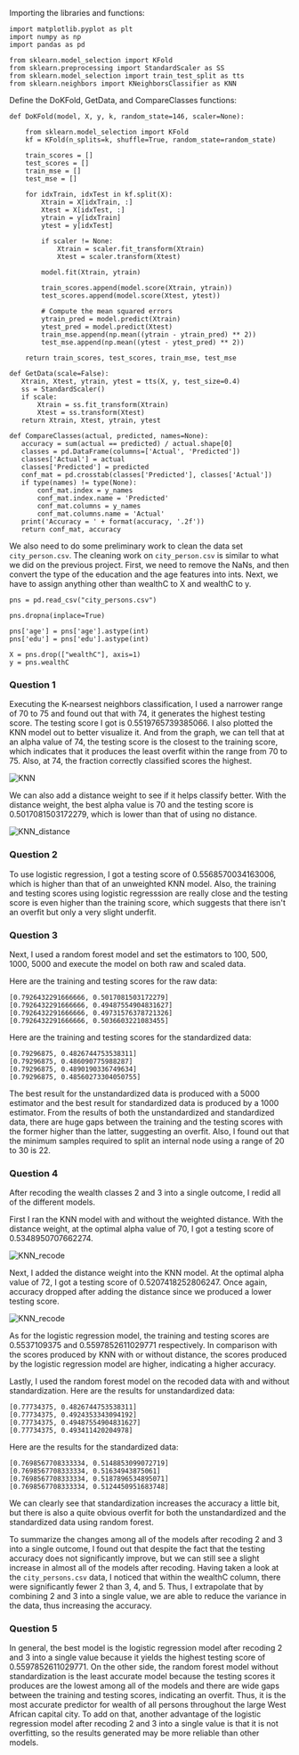 Importing the libraries and functions:

```
import matplotlib.pyplot as plt
import numpy as np
import pandas as pd

from sklearn.model_selection import KFold
from sklearn.preprocessing import StandardScaler as SS
from sklearn.model_selection import train_test_split as tts
from sklearn.neighbors import KNeighborsClassifier as KNN
```

Define the DoKFold, GetData, and CompareClasses functions: 

```
def DoKFold(model, X, y, k, random_state=146, scaler=None):
   
    from sklearn.model_selection import KFold
    kf = KFold(n_splits=k, shuffle=True, random_state=random_state)

    train_scores = []
    test_scores = []
    train_mse = []
    test_mse = []

    for idxTrain, idxTest in kf.split(X):
        Xtrain = X[idxTrain, :]
        Xtest = X[idxTest, :]
        ytrain = y[idxTrain]
        ytest = y[idxTest]

        if scaler != None:
            Xtrain = scaler.fit_transform(Xtrain)
            Xtest = scaler.transform(Xtest)

        model.fit(Xtrain, ytrain)

        train_scores.append(model.score(Xtrain, ytrain))
        test_scores.append(model.score(Xtest, ytest))

        # Compute the mean squared errors
        ytrain_pred = model.predict(Xtrain)
        ytest_pred = model.predict(Xtest)
        train_mse.append(np.mean((ytrain - ytrain_pred) ** 2))
        test_mse.append(np.mean((ytest - ytest_pred) ** 2))

    return train_scores, test_scores, train_mse, test_mse
 ```
 ```
 def GetData(scale=False):
    Xtrain, Xtest, ytrain, ytest = tts(X, y, test_size=0.4)
    ss = StandardScaler()
    if scale:
        Xtrain = ss.fit_transform(Xtrain)
        Xtest = ss.transform(Xtest)
    return Xtrain, Xtest, ytrain, ytest
 ```
 ```
 def CompareClasses(actual, predicted, names=None):
    accuracy = sum(actual == predicted) / actual.shape[0]
    classes = pd.DataFrame(columns=['Actual', 'Predicted'])
    classes['Actual'] = actual
    classes['Predicted'] = predicted
    conf_mat = pd.crosstab(classes['Predicted'], classes['Actual'])
    if type(names) != type(None):
        conf_mat.index = y_names
        conf_mat.index.name = 'Predicted'
        conf_mat.columns = y_names
        conf_mat.columns.name = 'Actual'
    print('Accuracy = ' + format(accuracy, '.2f'))
    return conf_mat, accuracy
```
We also need to do some preliminary work to clean the data set `city_person.csv`. The cleaning work on `city_person.csv` is similar to what we did on the previous project. First, we need to remove the NaNs, and then convert the type of the education and the age features into ints. Next, we have to assign anything other than wealthC to X and wealthC to y. 

```
pns = pd.read_csv("city_persons.csv")

pns.dropna(inplace=True)

pns['age'] = pns['age'].astype(int)
pns['edu'] = pns['edu'].astype(int)

X = pns.drop(["wealthC"], axis=1)
y = pns.wealthC
```

### Question 1 

Executing the K-nearsest neighbors classification, I used a narrower range of 70 to 75 and found out that with 74, it generates the highest testing score. The testing score I got is 0.5519765739385066. I also plotted the KNN model out to better visualize it. And from the graph, we can tell that at an alpha value of 74, the testing score is the closest to the training score, which indicates that it produces the least overfit within the range from 70 to 75. Also, at 74, the fraction correctly classified scores the highest. 

![KNN](KNN_2.png)

We can also add a distance weight to see if it helps classify better. With the distance weight, the best alpha value is 70 and the testing score is 0.5017081503172279, which is lower than that of using no distance. 

![KNN_distance](KNN_distance1.png)

### Question 2 

To use logistic regression, I got a testing score of 0.5568570034163006, which is higher than that of an unweighted KNN model. Also, the training and testing scores using logistic regresssion are really close and the testing score is even higher than the training score, which suggests that there isn't an overfit but only a very slight underfit. 


### Question 3 

Next, I used a random forest model and set the estimators to 100, 500, 1000, 5000 and execute the model on both raw and scaled data. 

Here are the training and testing scores for the raw data:
```
[0.7926432291666666, 0.5017081503172279]
[0.7926432291666666, 0.49487554904831627]
[0.7926432291666666, 0.49731576378721326]
[0.7926432291666666, 0.5036603221083455]
```
Here are the training and testing scores for the standardized data: 
```
[0.79296875, 0.4826744753538311]
[0.79296875, 0.486090775988287]
[0.79296875, 0.4890190336749634]
[0.79296875, 0.48560273304050755]
```
The best result for the unstandardized data is produced with a 5000 estimator and the best result for standardized data is produced by a 1000 estimator. From the results of both the unstandardized and standardized data, there are huge gaps between the training and the testing scores with the former higher than the latter, suggesting an overfit. Also, I found out that the minimum samples required to split an internal node using a range of 20 to 30 is 22.

### Question 4 

After recoding the wealth classes 2 and 3 into a single outcome, I redid all of the different models. 

First I ran the KNN model with and without the weighted distance. With the distance weight, at the optimal alpha value of 70, I got a testing score of 0.5348950707662274. 

![KNN_recode](KNN_recode1.png)

Next, I added the distance weight into the KNN model. At the optimal alpha value of 72, I got a testing score of 0.5207418252806247. Once again, accuracy dropped after adding the distance since we produced a lower testing score. 

![KNN_recode](KNN_recode2.png)

As for the logistic regression model, the training and testing scores are 0.5537109375 and 0.5597852611029771 respectively. In comparison with the scores produced by KNN with or without distance, the scores produced by the logistic regression model are higher, indicating a higher accuracy. 

Lastly, I used the random forest model on the recoded data with and without standardization. 
Here are the results for unstandardized data:
```
[0.77734375, 0.4826744753538311]
[0.77734375, 0.4924353343094192]
[0.77734375, 0.49487554904831627]
[0.77734375, 0.493411420204978]
```
Here are the results for the standardized data: 
```
[0.7698567708333334, 0.5148853099072719]
[0.7698567708333334, 0.51634943875061]
[0.7698567708333334, 0.5187896534895071]
[0.7698567708333334, 0.5124450951683748]
```
We can clearly see that standardization increases the accuracy a little bit, but there is also a quite obvious overfit for both the unstandardized and the standardized data using random forest. 

To summarize the changes among all of the models after recoding 2 and 3 into a single outcome, I found out that despite the fact that the testing accuracy does not significantly improve, but we can still see a slight increase in almost all of the models after recoding. Having taken a look at the `city_persons.csv` data, I noticed that within the wealthC column, there were significantly fewer 2 than 3, 4, and 5. Thus, I extrapolate that by combining 2 and 3 into a single value, we are able to reduce the variance in the data, thus increasing the accuracy. 

### Question 5 

In general, the best model is the logistic regression model after recoding 2 and 3 into a single value because it yields the highest testing score of 0.5597852611029771. On the other side, the random forest model without standardization is the least accurate model because the testing scores it produces are the lowest among all of the models and there are wide gaps between the training and testing scores, indicating an overfit. Thus, it is the most accurate predictor for wealth of all persons throughout the large West African capital city. To add on that, another advantage of the logistic regression model after recoding 2 and 3 into a single value is that it is not overfitting, so the results generated may be more reliable than other models. 


























